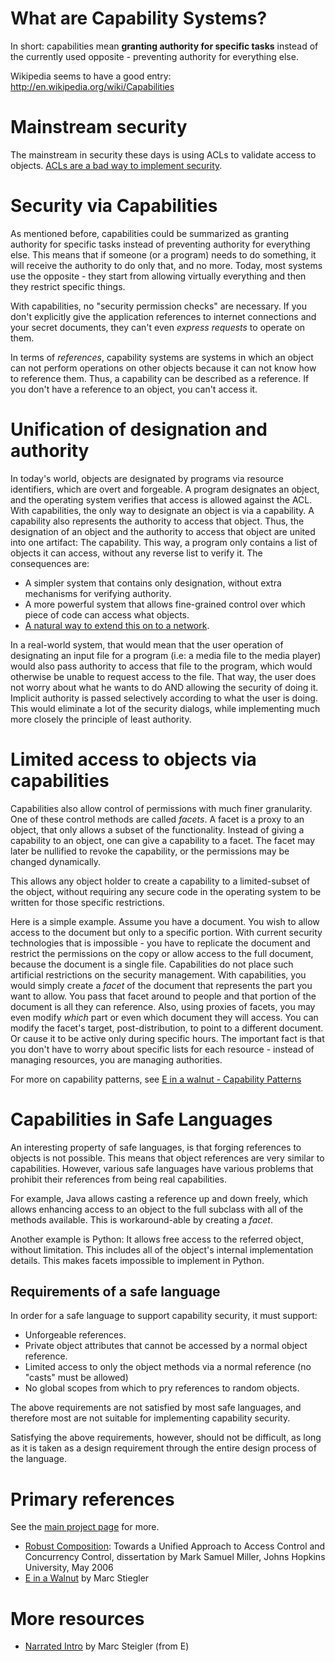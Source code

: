 # What are Capability Systems? #

In short: capabilities mean **granting authority for specific tasks** instead of the currently used opposite - preventing authority for everything else.

Wikipedia seems to have a good entry: http://en.wikipedia.org/wiki/Capabilities

# Mainstream security #
The mainstream in security these days is using ACLs to validate access to objects.
[ACLs are a bad way to implement security](WhyACLsAreBad.md).

# Security via Capabilities #
As mentioned before, capabilities could be summarized as granting authority for specific tasks instead of preventing authority for everything else. This means that if someone (or a program) needs to do something, it will receive the authority to do only that, and no more. Today, most systems use the opposite - they start from allowing virtually everything and then they restrict specific things.

With capabilities, no "security permission checks" are necessary. If you don't explicitly give the application references to internet connections and your secret documents, they can't even _express requests_ to operate on them.

In terms of _references_, capability systems are systems in which an object can not perform operations on other objects because it can not know how to reference them. Thus, a capability can be described as a reference. If you don't have a reference to an object, you can't access it.


# Unification of designation and authority #
In today's world, objects are designated by programs via resource identifiers, which are overt and forgeable. A program designates an object, and the operating system verifies that access is allowed against the ACL.  With capabilities, the only way to designate an object is via a capability. A capability also represents the authority to access that object. Thus, the designation of an object and the authority to access that object are united into one artifact: The capability.  This way, a program only contains a list of objects it can access, without any reverse list to verify it.
The consequences are:
  * A simpler system that contains only designation, without extra mechanisms for verifying authority.
  * A more powerful system that allows fine-grained control over which piece of code can access what objects.
  * [A natural way to extend this on to a network](NetworkReferences.md).

In a real-world system, that would mean that the user operation of designating an input file for a program (i.e: a media file to the media player) would also pass authority to access that file to the program, which would otherwise be unable to request access to the file.  That way, the user does not worry about what he wants to do AND allowing the security of doing it. Implicit authority is passed selectively according to what the user is doing. This would eliminate a lot of the security dialogs, while implementing much more closely the principle of least authority.

# Limited access to objects via capabilities #
Capabilities also allow control of permissions with much finer granularity. One of these control methods are called _facets_. A facet is a proxy to an object, that only allows a subset of the functionality. Instead of giving a capability to an object, one can give a capability to a facet. The facet may later be nullified to revoke the capability, or the permissions may be changed dynamically.

This allows any object holder to create a capability to a limited-subset of the object, without requiring any secure code in the operating system to be written for those specific restrictions.

Here is a simple example. Assume you have a document. You wish to allow access to the document but only to a specific portion. With current security technologies that is impossible - you have to replicate the document and restrict the permissions on the copy or allow access to the full document, because the document is a single file. Capabilities do not place such artificial restrictions on the security management. With capabilities, you would simply create a _facet_ of the document that represents the part you want to allow. You pass that facet around to people and that portion of the document is all they can reference. Also, using proxies of facets, you may even modify _which_ part or even which document they will access. You can modify the facet's target, post-distribution, to point to a different document. Or cause it to be active only during specific hours. The important fact is that you don't have to worry about specific lists for each resource - instead of managing resources, you are managing authorities.

For more on capability patterns, see [E in a walnut - Capability Patterns](http://wiki.erights.org/wiki/Walnut/Secure_Distributed_Computing/Capability_Patterns)

# Capabilities in Safe Languages #
An interesting property of safe languages, is that forging references to objects is not possible. This means that object references are very similar to capabilities.
However, various safe languages have various problems that prohibit their references from being real capabilities.

For example, Java allows casting a reference up and down freely, which allows enhancing access to an object to the full subclass with all of the methods available. This is workaround-able by creating a _facet_.

Another example is Python: It allows free access to the referred object, without limitation. This includes all of the object's internal implementation details. This makes facets impossible to implement in Python.

## Requirements of a safe language ##

In order for a safe language to support capability security, it must support:
  * Unforgeable references.
  * Private object attributes that cannot be accessed by a normal object reference.
  * Limited access to only the object methods via a normal reference (no "casts" must be allowed)
  * No global scopes from which to pry references to random objects.

The above requirements are not satisfied by most safe languages, and therefore most are not suitable for implementing capability security.

Satisfying the above requirements, however, should not be difficult, as long as it is taken as a design requirement through the entire design process of the language.

# Primary references #
See the [main project page](http://code.google.com/p/enough/) for more.
  * [Robust Composition](http://www.erights.org/talks/thesis/index.html): Towards a Unified Approach to Access Control and Concurrency Control, dissertation by Mark Samuel Miller, Johns Hopkins University, May 2006
  * [E in a Walnut](http://wiki.erights.org/wiki/Walnut) by Marc Stiegler

# More resources #
  * [Narrated Intro](http://www.skyhunter.com/marcs/narratedIntros.html) by Marc Steigler (from E)
